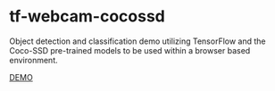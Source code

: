 # tf-webcam-cocossd
Object detection and classification demo utilizing TensorFlow and the Coco-SSD pre-trained models to be used within a browser based environment.

[DEMO](https://thejordanprice.github.io/tf-webcam-cocossd/src/)
